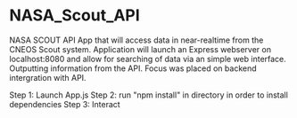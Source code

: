 # NASA_Scout_API

NASA SCOUT API App that will access data in near-realtime from the CNEOS Scout system. 
Application will launch an Express webserver on localhost:8080 and allow for searching of data via an simple web interface. Outputting information from the API.
Focus was placed on backend intergration with API.

Step 1: Launch App.js
Step 2: run "npm install" in directory in order to install dependencies 
Step 3: Interact
